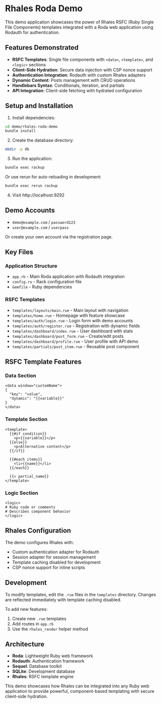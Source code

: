 # Rhales Roda Demo

This demo application showcases the power of Rhales RSFC (Ruby Single File Components) templates integrated with a Roda web application using Rodauth for authentication.

## Features Demonstrated

- **RSFC Templates**: Single file components with `<data>`, `<template>`, and `<logic>` sections
- **Client-Side Hydration**: Secure data injection with CSP nonce support
- **Authentication Integration**: Rodauth with custom Rhales adapters
- **Dynamic Content**: Posts management with CRUD operations
- **Handlebars Syntax**: Conditionals, iteration, and partials
- **API Integration**: Client-side fetching with hydrated configuration

## Setup and Installation

1. Install dependencies:
```bash
cd demo/rhales-roda-demo
bundle install
```

2. Create the database directory:
```bash
mkdir -p db
```

3. Run the application:
```bash
bundle exec rackup
```

Or use rerun for auto-reloading in development:
```bash
bundle exec rerun rackup
```

4. Visit http://localhost:9292

## Demo Accounts

- `demo@example.com` / `password123`
- `user@example.com` / `userpass`

Or create your own account via the registration page.

## Key Files

### Application Structure
- `app.rb` - Main Roda application with Rodauth integration
- `config.ru` - Rack configuration file
- `Gemfile` - Ruby dependencies

### RSFC Templates
- `templates/layouts/main.rue` - Main layout with navigation
- `templates/home.rue` - Homepage with feature showcase
- `templates/auth/login.rue` - Login form with demo accounts
- `templates/auth/register.rue` - Registration with dynamic fields
- `templates/dashboard/index.rue` - User dashboard with stats
- `templates/dashboard/post_form.rue` - Create/edit posts
- `templates/dashboard/profile.rue` - User profile with API demo
- `templates/partials/post_item.rue` - Reusable post component

## RSFC Template Features

### Data Section
```erb
<data window="customName">
{
  "key": "value",
  "dynamic": "{{variable}}"
}
</data>
```

### Template Section
```erb
<template>
  {{#if condition}}
    <p>{{variable}}</p>
  {{else}}
    <p>Alternative content</p>
  {{/if}}
  
  {{#each items}}
    <li>{{name}}</li>
  {{/each}}
  
  {{> partial_name}}
</template>
```

### Logic Section
```erb
<logic>
# Ruby code or comments
# Describes component behavior
</logic>
```

## Rhales Configuration

The demo configures Rhales with:
- Custom authentication adapter for Rodauth
- Session adapter for session management
- Template caching disabled for development
- CSP nonce support for inline scripts

## Development

To modify templates, edit the `.rue` files in the `templates` directory. Changes are reflected immediately with template caching disabled.

To add new features:
1. Create new `.rue` templates
2. Add routes in `app.rb`
3. Use the `rhales_render` helper method

## Architecture

- **Roda**: Lightweight Ruby web framework
- **Rodauth**: Authentication framework
- **Sequel**: Database toolkit
- **SQLite**: Development database
- **Rhales**: RSFC template engine

This demo showcases how Rhales can be integrated into any Ruby web application to provide powerful, component-based templating with secure client-side hydration.
